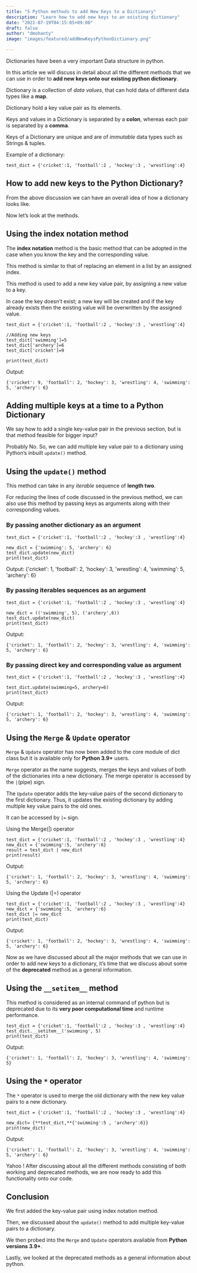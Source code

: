 ```yaml
---
title: "5 Python methods to add New Keys to a Dictionary"
description: "Learn how to add new keys to an existing dictionary"
date: "2021-07-19T04:15:05+09:00"
draft: false
author: "dmohanty"
image: "images/featured/addNewKeysPythonDictionary.png"

---
```


Dictionaries have been a very important Data structure in python.

In this article we will discuss in detail about all the different methods that we can use in order to **add new keys onto our existing python dictionary**.

Dictionary is a collection of *data values*, that can hold data of different data types like a **map**.

Dictionary hold a key value pair as its elements.

Keys and values in a Dictionary is separated by a **colon**, whereas each pair is separated by a **comma**. 

Keys of a Dictionary are unique and are of *immutable* data types such as Strings & tuples.

Example of a dictionary:
```
test_dict = {'cricket':1, 'football':2 , 'hockey':3 , 'wrestling':4}
```

## How to add new keys to the Python Dictionary?

From the above discussion we can have an overall idea of how a dictionary looks like.

Now let’s look at the methods. 

## Using the index notation method

The **index notation** method is the basic method that can be adopted in the case when you know the key and the corresponding value.

This method is similar to that of replacing an element in a list by an assigned index.

This method is used to add a new key value pair, by assigning a new value to a key.

In case the key doesn’t exist; a new key will be created and if the key already exists then the existing value will be overwritten by the assigned value.

```
test_dict = {'cricket':1, 'football':2 , 'hockey':3 , 'wrestling':4}

//Adding new keys
test_dict['swimming']=5
test_dict['archery']=6
test_dict['cricket']=9

print(test_dict)
```

Output:
```
{'cricket': 9, 'football': 2, 'hockey': 3, 'wrestling': 4, 'swimming': 5, 'archery': 6}
```

## Adding multiple keys at a time to a Python Dictionary

We say how to add a single key-value pair in the previous section, but is that method feasible for bigger input?

Probably No. So, we can add multiple key value pair to a dictionary using Python’s inbuilt `update()` method.

## Using the `update()` method

This method can take in any *iterable* sequence of **length two**.

For reducing the lines of code discussed in the previous method, we can also use this method by passing keys as arguments along with their corresponding values.

### By passing another dictionary as an argument

```
test_dict = {'cricket':1, 'football':2 , 'hockey':3 , 'wrestling':4}

new_dict = {'swimming': 5, 'archery': 6}
test_dict.update(new_dict)
print(test_dict)
```

Output:
{'cricket': 1, 'football': 2, 'hockey': 3, 'wrestling': 4, 'swimming': 5, 'archery': 6}

### By passing iterables sequences as an argument

```
test_dict = {'cricket':1, 'football':2 , 'hockey':3 , 'wrestling':4}

new_dict = (('swimming', 5), ('archery',6))
test_dict.update(new_dict)
print(test_dict)
```

Output:
```
{'cricket': 1, 'football': 2, 'hockey': 3, 'wrestling': 4, 'swimming': 5, 'archery': 6}
```

### By passing direct key and corresponding value as argument

```
test_dict = {'cricket':1, 'football':2 , 'hockey':3 , 'wrestling':4}

test_dict.update(swimming=5, archery=6)
print(test_dict)
```

Output:
```
{'cricket': 1, 'football': 2, 'hockey': 3, 'wrestling': 4, 'swimming': 5, 'archery': 6}
```

## Using the `Merge` & `Update` operator

`Merge` & `Update` operator has now been added to the core module of dict class but it is available only for **Python 3.9+** users.

`Merge` operator as the name suggests, merges the keys and values of both of the dictionaries into a new dictionary. The merge operator is accessed by the `|`(pipe) sign.

The `Update` operator adds the key-value pairs of the second dictionary to the first dictionary. Thus, it updates the existing dictionary by adding multiple key value pairs to the old ones. 

It can be accessed by `|=` sign.

Using the Merge(|) operator

```
test_dict = {'cricket':1, 'football':2 , 'hockey':3 , 'wrestling':4}
new_dict = {'swimming':5, 'archery':6}
result = test_dict | new_dict
print(result)
```

Output:
```
{'cricket': 1, 'football': 2, 'hockey': 3, 'wrestling': 4, 'swimming': 5, 'archery': 6}
```

Using the Update (|=) operator

```
test_dict = {'cricket':1, 'football':2 , 'hockey':3 , 'wrestling':4}
new_dict = {'swimming':5, 'archery':6}
test_dict |= new_dict
print(test_dict)
```

Output:
```
{'cricket': 1, 'football': 2, 'hockey': 3, 'wrestling': 4, 'swimming': 5, 'archery': 6}
```

Now as we have discussed about all the major methods that we can use in order to add new keys to a dictionary, it’s time that we discuss about some of the **deprecated** method as a general information.

## Using the `__setitem__` method

This method is considered as an internal command of python but is deprecated due to its **very poor computational time** and runtime performance.

```
test_dict = {'cricket':1, 'football':2 , 'hockey':3 , 'wrestling':4}
test_dict.__setitem__('swimming', 5)
print(test_dict)
```

Output:
```
{'cricket': 1, 'football': 2, 'hockey': 3, 'wrestling': 4, 'swimming': 5}
```

## Using the `*` operator

The `*` operator is used to merge the old dictionary with the new key value pairs to a new dictionary.

```
test_dict = {'cricket':1, 'football':2 , 'hockey':3 , 'wrestling':4}

new_dict= {**test_dict,**{'swimming':5 , 'archery':6}}
print(new_dict)
```

Output:
```
{'cricket': 1, 'football': 2, 'hockey': 3, 'wrestling': 4, 'swimming': 5, 'archery': 6}
```

Yahoo ! After discussing about all the different methods consisting of both working and deprecated methods, we are now ready to add this functionality onto our code.

## Conclusion

We first added the key-value pair using index notation method. 

Then, we discussed about the `update()` method to add multiple key-value pairs to a dictionary. 

We then probed into the `Merge` and `Update` operators available from **Python versions 3.9+**.

Lastly, we looked at the deprecated methods as a general information about python.